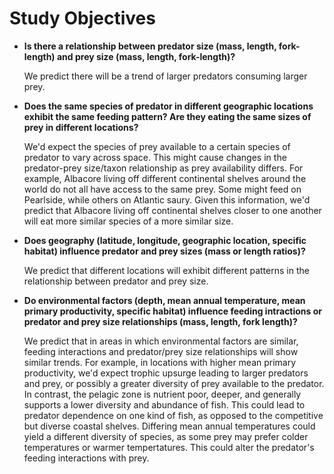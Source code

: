 # Study Objectives

- **Is there a relationship between predator size (mass, length, fork-length) and prey size (mass, length, fork-length)?**
  
  We predict there will be a trend of larger predators consuming larger prey. 
  
- **Does the same species of predator in different geographic locations exhibit the same feeding pattern? Are they eating the same sizes of prey in different locations?**
  
  We'd expect the species of prey available to a certain species of predator to vary across space. This might cause changes in the predator-prey size/taxon relationship as prey availability differs. For example, Albacore living off different continental shelves around the world do not all have access to the same prey. Some might feed on Pearlside, while others on Atlantic saury. Given this information, we'd predict that Albacore living off continental shelves closer to one another will eat more similar species of a more similar size.
  
- **Does geography (latitude, longitude, geographic location, specific habitat) influence predator and prey sizes (mass or length ratios)?**

  We predict that different locations will exhibit different patterns in the relationship between predator and prey size. 

- **Do environmental factors (depth, mean annual temperature, mean primary productivity, specific habitat) influence feeding intractions or predator and prey size relationships (mass, length, fork length)?**
  
  We predict that in areas in which environmental factors are similar, feeding interactions and predator/prey size relationships will show similar trends. For example, in locations with higher mean primary productivity, we'd expect trophic upsurge leading to larger predators and prey, or possibly a greater diversity of prey available to the predator. In contrast, the pelagic zone is nutrient poor, deeper, and generally supports a lower diversity and abundance of fish. This could lead to predator dependence on one kind of fish, as opposed to the competitive but diverse coastal shelves. Differing mean annual temperatures could yield a different diversity of species, as some prey may prefer colder temperatures or warmer tempertatures. This could alter the predator's feeding interactions with prey. 


